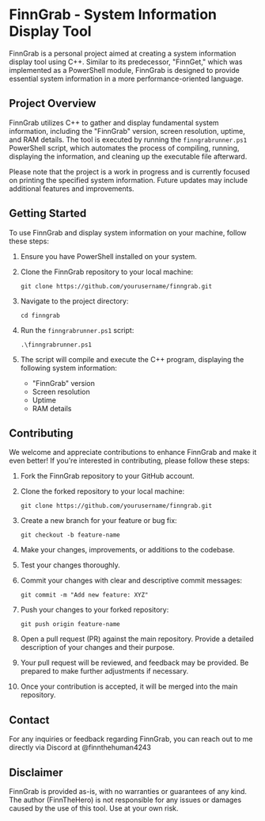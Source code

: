 # FinnGrab - System Information Display Tool

FinnGrab is a personal project aimed at creating a system information display tool using C++. Similar to its predecessor, "FinnGet," which was implemented as a PowerShell module, FinnGrab is designed to provide essential system information in a more performance-oriented language.

## Project Overview

FinnGrab utilizes C++ to gather and display fundamental system information, including the "FinnGrab" version, screen resolution, uptime, and RAM details. The tool is executed by running the `finngrabrunner.ps1` PowerShell script, which automates the process of compiling, running, displaying the information, and cleaning up the executable file afterward.

Please note that the project is a work in progress and is currently focused on printing the specified system information. Future updates may include additional features and improvements.

## Getting Started

To use FinnGrab and display system information on your machine, follow these steps:

1. Ensure you have PowerShell installed on your system.

2. Clone the FinnGrab repository to your local machine:
   ```
   git clone https://github.com/yourusername/finngrab.git
   ```

3. Navigate to the project directory:
   ```
   cd finngrab
   ```

4. Run the `finngrabrunner.ps1` script:
   ```
   .\finngrabrunner.ps1
   ```

5. The script will compile and execute the C++ program, displaying the following system information:
   - "FinnGrab" version
   - Screen resolution
   - Uptime
   - RAM details

## Contributing

We welcome and appreciate contributions to enhance FinnGrab and make it even better! If you're interested in contributing, please follow these steps:

1. Fork the FinnGrab repository to your GitHub account.

2. Clone the forked repository to your local machine:
   ```
   git clone https://github.com/yourusername/finngrab.git
   ```

3. Create a new branch for your feature or bug fix:
   ```
   git checkout -b feature-name
   ```

4. Make your changes, improvements, or additions to the codebase.

5. Test your changes thoroughly.

6. Commit your changes with clear and descriptive commit messages:
   ```
   git commit -m "Add new feature: XYZ"
   ```

7. Push your changes to your forked repository:
   ```
   git push origin feature-name
   ```

8. Open a pull request (PR) against the main repository. Provide a detailed description of your changes and their purpose.

9. Your pull request will be reviewed, and feedback may be provided. Be prepared to make further adjustments if necessary.

10. Once your contribution is accepted, it will be merged into the main repository.

## Contact

For any inquiries or feedback regarding FinnGrab, you can reach out to me directly via Discord at @finnthehuman4243

## Disclaimer

FinnGrab is provided as-is, with no warranties or guarantees of any kind. The author (FinnTheHero) is not responsible for any issues or damages caused by the use of this tool. Use at your own risk.

